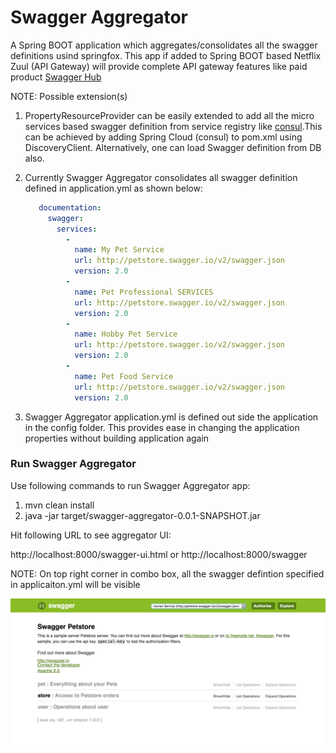 # Swagger Aggregator

  A Spring BOOT application which aggregates/consolidates all the swagger definitions usind springfox.
  This app if added to Spring BOOT based Netflix Zuul (API Gateway) will provide complete API gateway features like 
  paid product [Swagger Hub](https://swaggerhub.com)
  
  NOTE: Possible extension(s)
  1. PropertyResourceProvider can be easily extended to add all the micro services based swagger definition
     from service registry like [consul](https://www.consul.io).This can be achieved by adding Spring Cloud 
     (consul) to pom.xml using DiscoveryClient. Alternatively, one can load Swagger definition from DB also.
  2. Currently Swagger Aggregator consolidates all swagger definition defined in application.yml as shown below:
  
     ``` yaml
        documentation:
          swagger:
            services:
              -
                name: My Pet Service
                url: http://petstore.swagger.io/v2/swagger.json
                version: 2.0
              -
                name: Pet Professional SERVICES
                url: http://petstore.swagger.io/v2/swagger.json
                version: 2.0
              -
                name: Hobby Pet Service
                url: http://petstore.swagger.io/v2/swagger.json
                version: 2.0
              -
                name: Pet Food Service
                url: http://petstore.swagger.io/v2/swagger.json
                version: 2.0
     ```
  3. Swagger Aggregator application.yml is defined out side the application in the config folder. This provides ease in 
     changing the application properties without building application again
     
   ### Run Swagger Aggregator
    
   Use following commands to run Swagger Aggregator app:
   
   1. mvn clean install
   2. java -jar target/swagger-aggregator-0.0.1-SNAPSHOT.jar 
   
   Hit following URL to see aggregator UI:
   
   http://localhost:8000/swagger-ui.html or
   http://localhost:8000/swagger
   
   NOTE: On top right corner in combo box, all the swagger defintion specified in applicaiton.yml will be visible
    
   
   ![alt text](swagger-ui.png)
       
   
    
